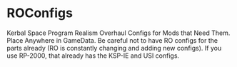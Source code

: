 # ROConfigs
Kerbal Space Program Realism Overhaul Configs for Mods that Need Them. Place Anywhere in GameData. Be careful not to have RO configs for the parts already (RO is constantly changing and adding new configs). If you use RP-2000, that already has the KSP-IE and USI configs.
